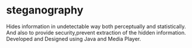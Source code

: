 # steganography
Hides information in undetectable way both perceptually and statistically. And also to provide security,prevent extraction of the hidden information. Developed and Designed using Java and Media Player.
